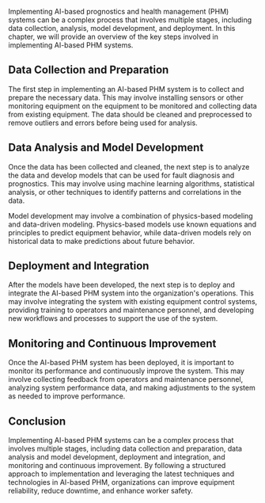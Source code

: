 
Implementing AI-based prognostics and health management (PHM) systems can be a complex process that involves multiple stages, including data collection, analysis, model development, and deployment. In this chapter, we will provide an overview of the key steps involved in implementing AI-based PHM systems.

Data Collection and Preparation
-------------------------------

The first step in implementing an AI-based PHM system is to collect and prepare the necessary data. This may involve installing sensors or other monitoring equipment on the equipment to be monitored and collecting data from existing equipment. The data should be cleaned and preprocessed to remove outliers and errors before being used for analysis.

Data Analysis and Model Development
-----------------------------------

Once the data has been collected and cleaned, the next step is to analyze the data and develop models that can be used for fault diagnosis and prognostics. This may involve using machine learning algorithms, statistical analysis, or other techniques to identify patterns and correlations in the data.

Model development may involve a combination of physics-based modeling and data-driven modeling. Physics-based models use known equations and principles to predict equipment behavior, while data-driven models rely on historical data to make predictions about future behavior.

Deployment and Integration
--------------------------

After the models have been developed, the next step is to deploy and integrate the AI-based PHM system into the organization's operations. This may involve integrating the system with existing equipment control systems, providing training to operators and maintenance personnel, and developing new workflows and processes to support the use of the system.

Monitoring and Continuous Improvement
-------------------------------------

Once the AI-based PHM system has been deployed, it is important to monitor its performance and continuously improve the system. This may involve collecting feedback from operators and maintenance personnel, analyzing system performance data, and making adjustments to the system as needed to improve performance.

Conclusion
----------

Implementing AI-based PHM systems can be a complex process that involves multiple stages, including data collection and preparation, data analysis and model development, deployment and integration, and monitoring and continuous improvement. By following a structured approach to implementation and leveraging the latest techniques and technologies in AI-based PHM, organizations can improve equipment reliability, reduce downtime, and enhance worker safety.
